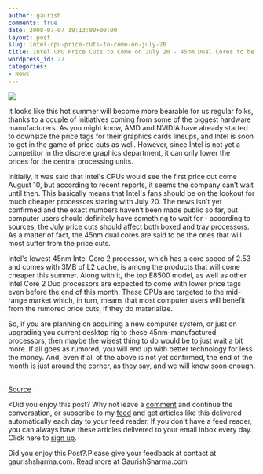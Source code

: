 ```yaml
---
author: gaurish
comments: true
date: 2008-07-07 19:13:00+00:00
layout: post
slug: intel-cpu-price-cuts-to-come-on-july-20
title: Intel CPU Price Cuts to Come on July 20 - 45nm Dual Cores to be affected
wordpress_id: 27
categories:
- News
---
```


[![](http://www.cs.ucsd.edu/popl/08/intel-logo.jpg)](http://www.cs.ucsd.edu/popl/08/intel-logo.jpg)  


  
It looks like this hot summer will become more bearable for us regular folks, thanks to a couple of initiatives coming from some of the biggest hardware manufacturers. As you might know, AMD and NVIDIA have already started to downsize the price tags for their graphics cards lineups, and Intel is soon to get in the game of price cuts as well. However, since Intel is not yet a competitor in the discrete graphics department, it can only lower the  
prices for the central processing units.  
  
Initially, it was said that Intel's CPUs would see the first price cut come August 10, but according to recent reports, it seems the company can’t wait until then. This basically means that Intel's fans should be on the lookout for much cheaper processors staring with July 20. The news isn't yet confirmed and the exact numbers haven’t been made public so far, but computer users should definitely have something to wait for - according to sources, the July price cuts should affect both boxed and tray processors. As a matter of fact, the 45nm dual cores are said to be the ones that will most suffer from the price cuts.  
  
Intel's lowest 45nm Intel Core 2 processor, which has a core speed of 2.53 and comes with 3MB of L2 cache, is among the products that will come cheaper this summer. Along with it, the top E8500 model, as well as other Intel Core 2 Duo processors are expected to come with lower price tags even before the end of this month. These CPUs are targeted to the mid-range market which, in turn, means that most computer users will benefit from the rumored price cuts, if they do materialize.  
  
So, if you are planning on acquiring a new computer system, or just on upgrading you current desktop rig to these 45nm-manufactured processors, then maybe the wisest thing to do would be to just wait a bit more. If all goes as rumored, you will end up with better technology for less the money. And, even if all of the above is not yet confirmed, the end of the month is just around the corner, as they say, and we will know soon enough.  
  
[  
Source](http://news.softpedia.com/news/Intel-CPU-Price-Cuts-to-Come-on-July-20-89316.shtml)

  
  
<Did you enjoy this post? Why not leave a [comment](http://www.blogger.com/comment.g?blogID=8205051555485070358&postID=7083720025095401060) and continue the conversation, or subscribe to my [feed](http://gslive.blogspot.com/feeds/posts/default) and get articles like this delivered automatically each day to your feed reader. If you don't have a feed reader, you can always have these articles delivered to your email inbox every day. Click here to [sign up](http://www.feedburner.com/fb/a/emailverifySubmit?feedId=2080213&loc=en_US).  
  
  


Did you enjoy this Post?.Please give your feedback at contact at gaurishsharma.com.
Read more at GaurishSharma.com
